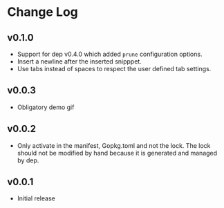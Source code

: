 # Change Log

## v0.1.0
- Support for dep v0.4.0 which added `prune` configuration options.
- Insert a newline after the inserted snipppet.
- Use tabs instead of spaces to respect the user defined tab settings.

## v0.0.3
- Obligatory demo gif

## v0.0.2
- Only activate in the manifest, Gopkg.toml and not the lock. The lock should not be modified by hand because it is generated and managed by dep.

## v0.0.1
- Initial release